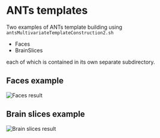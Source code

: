 ANTs templates
=======================

Two examples of ANTs template building using `antsMultivariateTemplateConstruction2.sh`

* Faces
* BrainSlices

each of which is contained in its own separate subdirectory.

Faces example
-----------------------

![Faces result](https://raw2.github.com/ntustison/TemplateBuildingExample/master/Figures/FacesResult.png)

Brain slices example
-----------------------

![Brain slices result](https://raw2.github.com/ntustison/TemplateBuildingExample/master/Figures/BrainSlicesResult.png)
